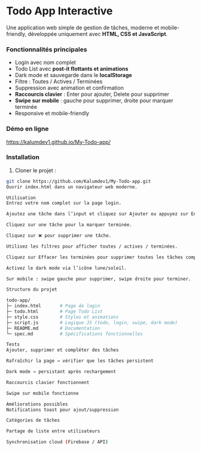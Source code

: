 # Todo App Interactive

Une application web simple de gestion de tâches, moderne et mobile-friendly, développée uniquement avec **HTML, CSS et JavaScript**.  

### Fonctionnalités principales
- Login avec nom complet
- Todo List avec **post-it flottants et animations**
- Dark mode et sauvegarde dans le **localStorage**
- Filtre : Toutes / Actives / Terminées
- Suppression avec animation et confirmation
- **Raccourcis clavier** : Enter pour ajouter, Delete pour supprimer
- **Swipe sur mobile** : gauche pour supprimer, droite pour marquer terminée
- Responsive et mobile-friendly

### Démo en ligne
https://kalumdev1.github.io/My-Todo-app/

### Installation
1. Cloner le projet :
```bash
git clone https://github.com/Kalumdev1/My-Todo-app.git
Ouvrir index.html dans un navigateur web moderne.

Utilisation
Entrez votre nom complet sur la page login.

Ajoutez une tâche dans l’input et cliquez sur Ajouter ou appuyez sur Enter.

Cliquez sur une tâche pour la marquer terminée.

Cliquez sur ❌ pour supprimer une tâche.

Utilisez les filtres pour afficher toutes / actives / terminées.

Cliquez sur Effacer les terminées pour supprimer toutes les tâches complétées.

Activez le dark mode via l’icône lune/soleil.

Sur mobile : swipe gauche pour supprimer, swipe droite pour terminer.

Structure du projet

todo-app/
├─ index.html       # Page de login
├─ todo.html        # Page Todo List
├─ style.css        # Styles et animations
├─ script.js        # Logique JS (todo, login, swipe, dark mode)
├─ README.md        # Documentation
└─ spec.md          # Spécifications fonctionnelles

Tests
Ajouter, supprimer et compléter des tâches

Rafraîchir la page → vérifier que les tâches persistent

Dark mode → persistant après rechargement

Raccourcis clavier fonctionnent

Swipe sur mobile fonctionne

Améliorations possibles
Notifications toast pour ajout/suppression

Catégories de tâches

Partage de liste entre utilisateurs

Synchronisation cloud (Firebase / API)


